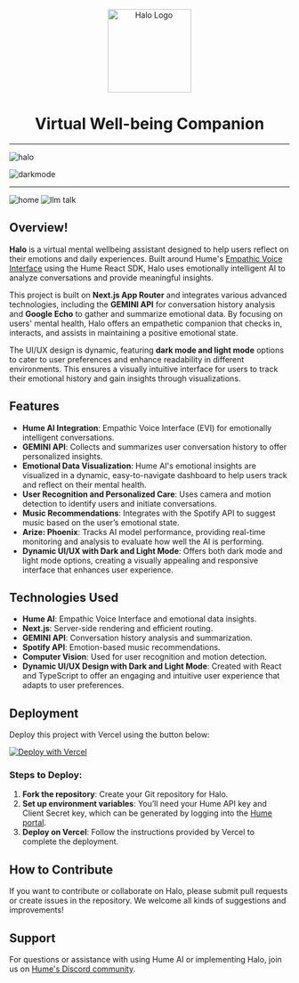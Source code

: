 <div align="center">
  <img src="https://github.com/user-attachments/assets/59be3433-6983-4e43-980c-ab2996ff84c2" alt="Halo Logo" width="150px">
  <h1>Virtual Well-being Companion</h1>
</div>

---
![halo](https://github.com/user-attachments/assets/0a2939b4-c98d-4ca3-bb05-c53d7441c466)

![darkmode](https://github.com/user-attachments/assets/8a4e1bff-e289-4127-bc86-a7af0d6e244e)


---

![home](https://github.com/user-attachments/assets/a8ea444e-7b5a-4745-a054-4e1c12077751)
![llm talk](https://github.com/user-attachments/assets/55fac168-7bb5-4664-8133-55a77bed671c)


## Overview!


**Halo** is a virtual mental wellbeing assistant designed to help users reflect on their emotions and daily experiences. Built around Hume's [Empathic Voice Interface](https://hume.docs.buildwithfern.com/docs/empathic-voice-interface-evi/overview) using the Hume React SDK, Halo uses emotionally intelligent AI to analyze conversations and provide meaningful insights.

This project is built on **Next.js App Router** and integrates various advanced technologies, including the **GEMINI API** for conversation history analysis and **Google Echo** to gather and summarize emotional data. By focusing on users' mental health, Halo offers an empathetic companion that checks in, interacts, and assists in maintaining a positive emotional state.

The UI/UX design is dynamic, featuring **dark mode and light mode** options to cater to user preferences and enhance readability in different environments. This ensures a visually intuitive interface for users to track their emotional history and gain insights through visualizations.

## Features

- **Hume AI Integration**: Empathic Voice Interface (EVI) for emotionally intelligent conversations.
- **GEMINI API**: Collects and summarizes user conversation history to offer personalized insights.
- **Emotional Data Visualization**: Hume AI's emotional insights are visualized in a dynamic, easy-to-navigate dashboard to help users track and reflect on their mental health.
- **User Recognition and Personalized Care**: Uses camera and motion detection to identify users and initiate conversations.
- **Music Recommendations**: Integrates with the Spotify API to suggest music based on the user’s emotional state.
- **Arize: Phoenix**: Tracks AI model performance, providing real-time monitoring and analysis to evaluate how well the AI is performing.
- **Dynamic UI/UX with Dark and Light Mode**: Offers both dark mode and light mode options, creating a visually appealing and responsive interface that enhances user experience.
  
## Technologies Used

- **Hume AI**: Empathic Voice Interface and emotional data insights.
- **Next.js**: Server-side rendering and efficient routing.
- **GEMINI API**: Conversation history analysis and summarization.
- **Spotify API**: Emotion-based music recommendations.
- **Computer Vision**: Used for user recognition and motion detection.
- **Dynamic UI/UX Design with Dark and Light Mode**: Created with React and TypeScript to offer an engaging and intuitive user experience that adapts to user preferences.

## Deployment

Deploy this project with Vercel using the button below:

[![Deploy with Vercel](https://vercel.com/button)](https://vercel.com/new/clone?repository-url=https%3A%2F%2Fgithub.com%2Fhumeai%2Fhume-evi-next-js-starter&env=HUME_API_KEY,HUME_SECRET_KEY)

### Steps to Deploy:

1. **Fork the repository**: Create your Git repository for Halo.
2. **Set up environment variables**: You’ll need your Hume API key and Client Secret key, which can be generated by logging into the [Hume portal](https://beta.hume.ai/settings/keys).
3. **Deploy on Vercel**: Follow the instructions provided by Vercel to complete the deployment.

## How to Contribute

If you want to contribute or collaborate on Halo, please submit pull requests or create issues in the repository. We welcome all kinds of suggestions and improvements!

## Support

For questions or assistance with using Hume AI or implementing Halo, join us on [Hume's Discord community](https://link.hume.ai/discord).
